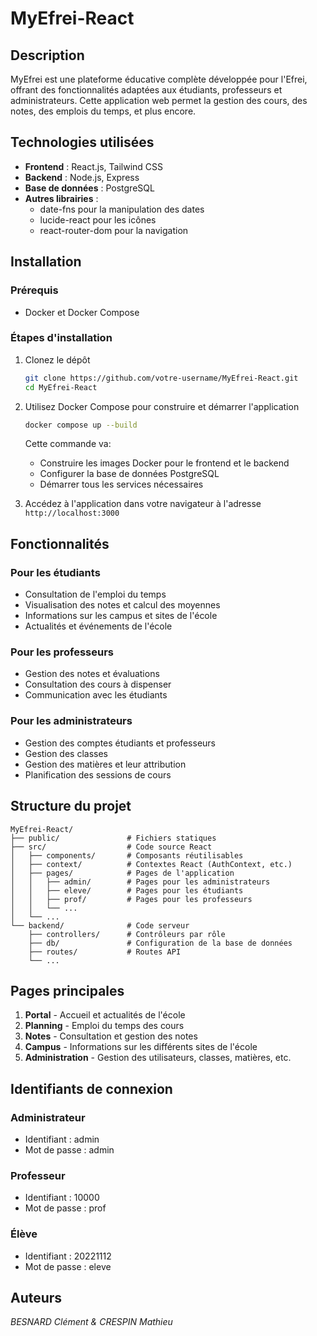 # MyEfrei-React

## Description

MyEfrei est une plateforme éducative complète développée pour l'Efrei, offrant des fonctionnalités adaptées aux étudiants, professeurs et administrateurs. Cette application web permet la gestion des cours, des notes, des emplois du temps, et plus encore.

## Technologies utilisées

- **Frontend** : React.js, Tailwind CSS
- **Backend** : Node.js, Express
- **Base de données** : PostgreSQL
- **Autres librairies** :
  - date-fns pour la manipulation des dates
  - lucide-react pour les icônes
  - react-router-dom pour la navigation

## Installation

### Prérequis

- Docker et Docker Compose

### Étapes d'installation

1. Clonez le dépôt

   ```bash
   git clone https://github.com/votre-username/MyEfrei-React.git
   cd MyEfrei-React
   ```
2. Utilisez Docker Compose pour construire et démarrer l'application

   ```bash
   docker compose up --build
   ```

   Cette commande va:

   - Construire les images Docker pour le frontend et le backend
   - Configurer la base de données PostgreSQL
   - Démarrer tous les services nécessaires
3. Accédez à l'application dans votre navigateur à l'adresse `http://localhost:3000`

## Fonctionnalités

### Pour les étudiants

- Consultation de l'emploi du temps
- Visualisation des notes et calcul des moyennes
- Informations sur les campus et sites de l'école
- Actualités et événements de l'école

### Pour les professeurs

- Gestion des notes et évaluations
- Consultation des cours à dispenser
- Communication avec les étudiants

### Pour les administrateurs

- Gestion des comptes étudiants et professeurs
- Gestion des classes
- Gestion des matières et leur attribution
- Planification des sessions de cours

## Structure du projet

```
MyEfrei-React/
├── public/               # Fichiers statiques
├── src/                  # Code source React
│   ├── components/       # Composants réutilisables
│   ├── context/          # Contextes React (AuthContext, etc.)
│   ├── pages/            # Pages de l'application
│   │   ├── admin/        # Pages pour les administrateurs
│   │   ├── eleve/        # Pages pour les étudiants
│   │   ├── prof/         # Pages pour les professeurs
│   │   └── ...
│   └── ...
└── backend/              # Code serveur
    ├── controllers/      # Contrôleurs par rôle
    ├── db/               # Configuration de la base de données
    ├── routes/           # Routes API
    └── ...
```

## Pages principales

1. **Portal** - Accueil et actualités de l'école
2. **Planning** - Emploi du temps des cours
3. **Notes** - Consultation et gestion des notes
4. **Campus** - Informations sur les différents sites de l'école
5. **Administration** - Gestion des utilisateurs, classes, matières, etc.

## Identifiants de connexion

### Administrateur

- Identifiant : admin
- Mot de passe : admin

### Professeur

- Identifiant : 10000
- Mot de passe : prof

### Élève

- Identifiant : 20221112
- Mot de passe : eleve

## Auteurs

*BESNARD Clément & CRESPIN Mathieu*
